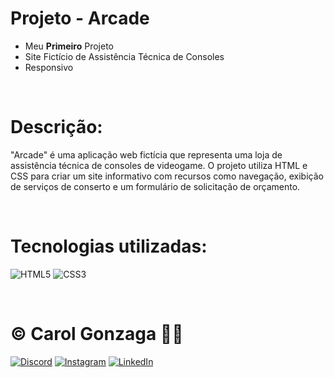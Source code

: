 # Projeto - Arcade
- Meu **Primeiro** Projeto 
- Site Fictício de Assistência Técnica de Consoles
- Responsivo

<br/>

# Descrição:
"Arcade" é uma aplicação web fictícia que representa uma loja de assistência técnica de consoles de videogame. O projeto utiliza HTML e CSS para criar um site informativo com recursos como navegação, exibição de serviços de conserto e um formulário de solicitação de orçamento.

<br/>

# Tecnologias utilizadas:
![HTML5](https://img.shields.io/badge/html5-%23E34F26.svg?style=flat&logo=html5&logoColor=white) 
![CSS3](https://img.shields.io/badge/css3-%231572B6.svg?style=flat&logo=css3&logoColor=white) 

<br/>
  
# © Carol Gonzaga 🏳️‍🌈
[![Discord](https://img.shields.io/badge/Discord-%237289DA.svg?logo=discord&logoColor=white)](https://discord.gg/yZq4x7DQ)
[![Instagram](https://img.shields.io/badge/Instagram-%23E4405F.svg?logo=Instagram&logoColor=white)](https://instagram.com/anacquesta) 
[![LinkedIn](https://img.shields.io/badge/LinkedIn-%230077B5.svg?logo=linkedin&logoColor=white)](https://linkedin.com/in/anacarolgonzaga) 


